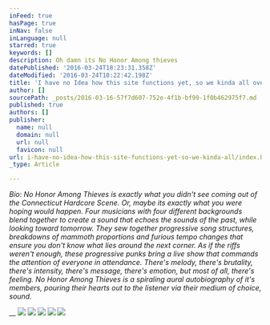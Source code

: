 ```yaml
---
inFeed: true
hasPage: true
inNav: false
inLanguage: null
starred: true
keywords: []
description: Oh damn its No Honor Among thieves
datePublished: '2016-03-24T18:23:31.358Z'
dateModified: '2016-03-24T18:22:42.198Z'
title: 'I have no Idea how this site functions yet, so we kinda all over the place for now'
author: []
sourcePath: _posts/2016-03-16-57f7d607-752e-4f1b-bf99-1f0b462975f7.md
published: true
authors: []
publisher:
  name: null
  domain: null
  url: null
  favicon: null
url: i-have-no-idea-how-this-site-functions-yet-so-we-kinda-all/index.html
_type: Article

---
```

_Bio: No Honor Among Thieves is exactly what you didn't see coming out of the Connecticut Hardcore Scene.  Or, maybe its exactly what you were hoping would happen.  Four musicians with four different backgrounds blend together to create a sound that echoes the sounds of the past, while looking toward tomorrow.  They sew together progressive song structures, breakdowns of mammoth proportions and furious tempo changes that ensure you don't know what lies around the next corner.  As if the riffs weren't enough, these progressive punks bring a live show that commands the attention of everyone in attendance.  There's melody, there's brutality, there's intensity, there's message, there's emotion, but most of all, there's feeling.  No Honor Among Thieves is a spiraling aural autobiography of it's members, pouring their hearts out to the listener via their medium of choice, sound._

__
![](https://the-grid-user-content.s3-us-west-2.amazonaws.com/2bbd5dc7-dae7-4c45-880b-51c65a201dc1.png)
![](https://the-grid-user-content.s3-us-west-2.amazonaws.com/0729964a-200e-4d9a-84bd-f3dcd3caa7d4.jpg)
![](https://the-grid-user-content.s3-us-west-2.amazonaws.com/0924cb04-f65e-4810-bce5-c1cc2713f5ea.jpg)
![](https://s3-us-west-2.amazonaws.com/the-grid-img/p/06360c6597f4046e15b46ba4bec5dce79a7f0931.png)
![](https://the-grid-user-content.s3-us-west-2.amazonaws.com/6d2385c7-aa61-41fb-8eec-94ed2cb9f7e0.png)
